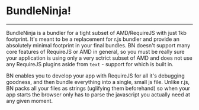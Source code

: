 # BundleNinja!

* * *

BundleNinja is a bundler for a tight subset of AMD/RequireJS with just 1kb footprint. It's meant to be a replacement for r.js bundler and provide an absolutely minimal footprint in your final bundles. BN doesn't support many core features of RequireJS or AMD in general, so you must be really sure your application is using only a very sctrict subset of AMD and does not use any RequireJS plugins aside from `text` - support for which is built in.

BN enables you to develop your app with RequireJS for all it's debugging goodness, and then bundle everything into a single, small js file. Unlike r.js, BN packs all your files as strings (uglifying them beforehand) so when your app starts the browser only has to parse the javascript you actually need at any given moment.
